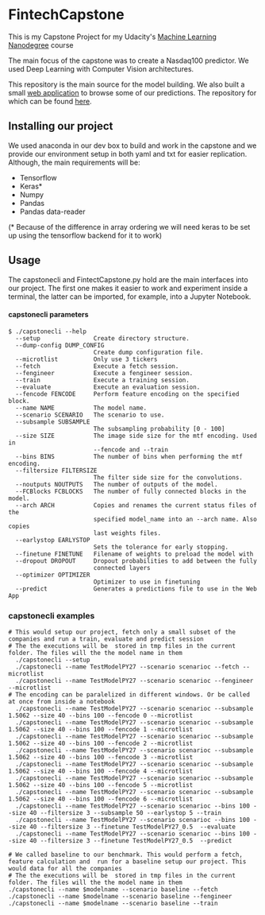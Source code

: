 # FintechCapstone

This is my Capstone Project for my Udacity's [Machine Learning Nanodegree](https://www.udacity.com/course/machine-learning-engineer-nanodegree--nd009) course

The main focus of the capstone was to create a Nasdaq100 predictor. We used Deep Learning with Computer Vision architectures.

This repository is the main source for the model building.
We also built a small [web application](https://capstone.pjsousa.com) to browse some of our predictions. The repository for which can be found [here](https://github.com/pjsousa/FintechCapstoneWeb).


## Installing our project

We used anaconda in our dev box to build and work in the capstone and we provide our environment setup in both yaml and txt for easier replication. Although, the main requirements will be:
- Tensorflow
- Keras*
- Numpy
- Pandas
- Pandas data-reader


(* Because of the difference in array ordering we will need keras to be set up using the tensorflow backend for it to work)


## Usage

The capstonecli and FintectCapstone.py hold are the main interfaces into our project. The first one makes it easier to work and experiment inside a terminal, the latter can be imported, for example, into a Jupyter Notebook.


#### capstonecli parameters

~~~
$ ./capstonecli --help
  --setup               Create directory structure.
  --dump-config DUMP_CONFIG
                        Create dump configuration file.
  --microtlist          Only use 3 tickers
  --fetch               Execute a fetch session.
  --fengineer           Execute a fengineer session.
  --train               Execute a training session.
  --evaluate            Execute an evaluation session.
  --fencode FENCODE     Perform feature encoding on the specified block.
  --name NAME           The model name.
  --scenario SCENARIO   The scenario to use.
  --subsample SUBSAMPLE
                        The subsampling probability [0 - 100]
  --size SIZE           The image side size for the mtf encoding. Used in
                        --fencode and --train
  --bins BINS           The number of bins when performing the mtf encoding.
  --filtersize FILTERSIZE
                        The filter side size for the convolutions.
  --noutputs NOUTPUTS   The number of outputs of the model.
  --FCBlocks FCBLOCKS   The number of fully connected blocks in the model.
  --arch ARCH           Copies and renames the current status files of the
                        specified model_name into an --arch name. Also copies
                        last weights files.
  --earlystop EARLYSTOP
                        Sets the tolerance for early stopping.
  --finetune FINETUNE   Filename of weights to preload the model with
  --dropout DROPOUT     Dropout probabilities to add between the fully
                        connected layers
  --optimizer OPTIMIZER
                        Optimizer to use in finetuning
  --predict             Generates a predictions file to use in the Web App
~~~

### capstonecli examples

~~~
# This would setup our project, fetch only a small subset of the companies and run a train, evaluate and predict session
# The the executions will be  stored in tmp files in the current folder. The files will the the model name in them
  ./capstonecli --setup
  ./capstonecli --name TestModelPY27 --scenario scenarioc --fetch --microtlist
  ./capstonecli --name TestModelPY27 --scenario scenarioc --fengineer --microtlist
# The encoding can be paralelized in different windows. Or be called at once from inside a notebook
  ./capstonecli --name TestModelPY27 --scenario scenarioc --subsample 1.5062 --size 40 --bins 100 --fencode 0 --microtlist
  ./capstonecli --name TestModelPY27 --scenario scenarioc --subsample 1.5062 --size 40 --bins 100 --fencode 1 --microtlist
  ./capstonecli --name TestModelPY27 --scenario scenarioc --subsample 1.5062 --size 40 --bins 100 --fencode 2 --microtlist
  ./capstonecli --name TestModelPY27 --scenario scenarioc --subsample 1.5062 --size 40 --bins 100 --fencode 3 --microtlist
  ./capstonecli --name TestModelPY27 --scenario scenarioc --subsample 1.5062 --size 40 --bins 100 --fencode 4 --microtlist
  ./capstonecli --name TestModelPY27 --scenario scenarioc --subsample 1.5062 --size 40 --bins 100 --fencode 5 --microtlist
  ./capstonecli --name TestModelPY27 --scenario scenarioc --subsample 1.5062 --size 40 --bins 100 --fencode 6 --microtlist
  ./capstonecli --name TestModelPY27 --scenario scenarioc --bins 100 --size 40 --filtersize 3 --subsample 50 --earlystop 5 --train
  ./capstonecli --name TestModelPY27 --scenario scenarioc --bins 100 --size 40 --filtersize 3 --finetune TestModelPY27_0.5  --evaluate
  ./capstonecli --name TestModelPY27 --scenario scenarioc --bins 100 --size 40 --filtersize 3 --finetune TestModelPY27_0.5  --predict
~~~

~~~
# We called baseline to our benchmark. This would perform a fetch, feature calculation and  run for a baseline setup our project. This would data for all the companies
# The the executions will be  stored in tmp files in the current folder. The files will the the model name in them
./capstonecli --name $modelname --scenario baseline --fetch
./capstonecli --name $modelname --scenario baseline --fengineer
./capstonecli --name $modelname --scenario baseline --train
~~~

